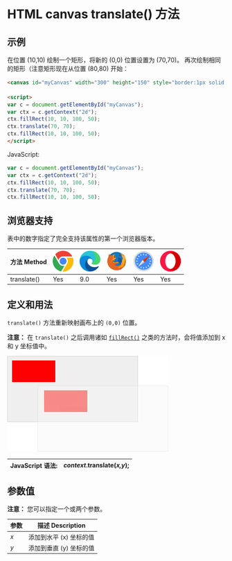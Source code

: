 HTML canvas translate() 方法
===

## 示例

在位置 (10,10) 绘制一个矩形，将新的 (0,0) 位置设置为 (70,70)。 再次绘制相同的矩形（注意矩形现在从位置 (80,80) 开始：

```html idoc:preview:iframe
<canvas id="myCanvas" width="300" height="150" style="border:1px solid #d3d3d3;">您的浏览器不支持 HTML5 canvas 标签。</canvas>

<script>
var c = document.getElementById("myCanvas");
var ctx = c.getContext("2d");
ctx.fillRect(10, 10, 100, 50);
ctx.translate(70, 70);
ctx.fillRect(10, 10, 100, 50);
</script>
```

JavaScript:

```js
var c = document.getElementById("myCanvas");
var ctx = c.getContext("2d");
ctx.fillRect(10, 10, 100, 50);
ctx.translate(70, 70);
ctx.fillRect(10, 10, 100, 50);
```

## 浏览器支持

表中的数字指定了完全支持该属性的第一个浏览器版本。

| 方法 Method | ![chrome][1] | ![edge][2] | ![firefox][3] | ![safari][4] | ![opera][5] |
| ------- | --- | --- | --- | --- | --- |
| translate() | Yes | 9.0 | Yes | Yes | Yes |
<!--rehype:style=width: 100%; display: inline-table;-->

## 定义和用法

`translate()` 方法重新映射画布上的 `(0,0)` 位置。

**注意：** 在 `translate()` 之后调用诸如 [`fillRect()`](./canvas_fillrect.md) 之类的方法时，会将值添加到 x 和 y 坐标值中。

![translate() 方法的说明](../assets/img_translate.gif)

| JavaScript 语法: | *context*.translate(*x,y*); |
| ----- | ----- |
<!--rehype:style=width: 100%; display: inline-table;-->

## 参数值

**注意：** 您可以指定一个或两个参数。

| 参数 | 描述 Description |
| ----- | ----- |
| *x*       | 添加到水平 (x) 坐标的值 | 
| *y*       | 添加到垂直 (y) 坐标的值 | 
<!--rehype:style=width: 100%; display: inline-table;-->


[1]: ../assets/chrome.svg
[2]: ../assets/edge.svg
[3]: ../assets/firefox.svg
[4]: ../assets/safari.svg
[5]: ../assets/opera.svg
